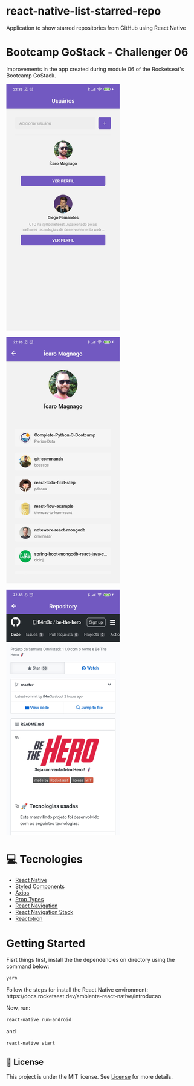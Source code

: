 # react-native-list-starred-repo
Application to show starred repositories from GitHub using React Native

# Bootcamp GoStack - Challenger 06

Improvements in the app created during module 06 of the Rocketseat's Bootcamp GoStack.

<img src=".github/img01.jpg" width="300px" /> <br/>

<img src=".github/img02.jpg" width="300px" /> <br/>

<img src=".github/img03.jpg" width="300px" /> <br/>

# :computer: Tecnologies

<ul>
  <li><a href="https://reactnative.dev/?utm_source=jobhired.io">React Native</a></li>
  <li><a href="https://styled-components.com/docs/basics">Styled Components</a></li>
  <li><a href="https://github.com/axios/axios">Axios</a></li>
  <li><a href="https://www.npmjs.com/package/prop-types">Prop Types</a></li>
  <li><a href="https://reactnavigation.org/docs/getting-started/">React Navigation</a></li>
  <li><a href="https://reactnavigation.org/docs/hello-react-navigation">React Navigation Stack</a></li>
  <li><a href="https://github.com/infinitered/reactotron/blob/master/docs/quick-start-react-native.md">Reactotron</a></li>
</ul>

# Getting Started

Fisrt things first, install the the dependencies on directory using the command below:

```bash
yarn

```

<p>Follow the steps for install the React Native environment: https://docs.rocketseat.dev/ambiente-react-native/introducao</p>

<p>Now, run:</p>

```bash
react-native run-android

```

and

```bash
react-native start

```



## :memo: License

This project is under the MIT license. See [License](LICENSE.md) for more details.
